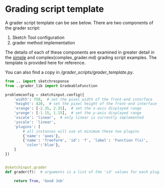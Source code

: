 # Grading script template

A grader script template can be see below. There are two components of the grader script:

1. Sketch Tool configuration
2. grader method implementation

The details of each of these components are examined in greater detail in the [simple](simple_grader.md) and complex(complex_grader.md) grading script examples. The template is provided here for reference.

You can also find a copy in */grader_scripts/grader_template.py*.

```python
from .. import sketchresponse
from ..grader_lib import GradeableFunction

problemconfig = sketchinput.config({
    'width': 750,  # set the pixel width of the front-end interface
    'height': 420,  # set the pixel height of the front-end interface
    'xrange': [-2.35, 2.35],  # set the x-axis displayed range
    'yrange': [-1.15, 1.15],  # set the y-axis displayed range
    'xscale': 'linear',  # only linear is currently implemented
    'yscale': 'linear',
    'plugins': [
        # all instances will use at minimum these two plugins
        {'name': 'axes'},
        {'name': 'freeform', 'id': 'f', 'label': 'Function f(x)',
         'color':'blue'},
    ]
})


@sketchinput.grader
def grader(f):  # arguments is a list of the 'id' values for each plugin

    return True, 'Good Job'

```